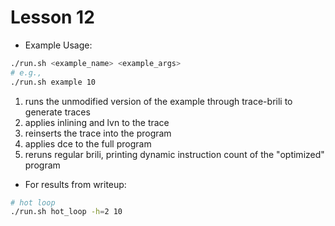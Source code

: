 # Lesson 12

* Example Usage:
```sh
./run.sh <example_name> <example_args>
# e.g.,
./run.sh example 10
```
1) runs the unmodified version of the example through trace-brili to generate traces
2) applies inlining and lvn to the trace
3) reinserts the trace into the program
4) applies dce to the full program
5) reruns regular brili, printing dynamic instruction count of the "optimized" program

* For results from writeup:
```sh
# hot loop
./run.sh hot_loop -h=2 10
```